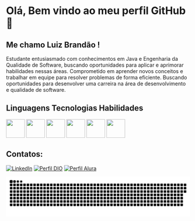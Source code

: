 # Olá, Bem vindo ao meu perfil GitHub 👋 
## Me chamo Luiz Brandão !
Estudante entusiasmado com conhecimentos em Java e Engenharia da Qualidade de Software, buscando oportunidades para aplicar e aprimorar habilidades nessas áreas. Comprometido em aprender novos conceitos e trabalhar em equipe para resolver problemas de forma eficiente. Buscando oportunidades para desenvolver uma carreira na área de desenvolvimento e qualidade de software.

## Linguagens Tecnologias Habilidades
<img loading="lazy" src="https://cdn.jsdelivr.net/gh/devicons/devicon/icons/java/java-original.svg" width="51" height="51"/> <img src="https://cdn.jsdelivr.net/gh/devicons/devicon@latest/icons/intellij/intellij-original.svg" width="51" height="51" />
           <img src="https://cdn.jsdelivr.net/gh/devicons/devicon@latest/icons/spring/spring-original.svg" width="51" height="51" /> <img src="https://cdn.jsdelivr.net/gh/devicons/devicon@latest/icons/postgresql/postgresql-original.svg" width="51" height="51" />  <img src="https://cdn.jsdelivr.net/gh/devicons/devicon@latest/icons/postman/postman-original.svg" width="51" height="51" />
           <img loading="lazy" src="https://cdn.jsdelivr.net/gh/devicons/devicon/icons/git/git-original.svg" width="51" height="51"/>  
           
## Contatos:
[![LinkedIn](https://img.shields.io/badge/-LinkedIn-000?style=for-the-badge&logo=linkedin&logoColor=30A3DC)](https://www.linkedin.com/in/luiz-henrique-oliveira-brand%C3%A3o/)
[![Perfil DIO](https://img.shields.io/badge/-Meu%20Perfil%20%20DIO-000?style=for-the-badge)](https://www.dio.me/users/luiz_brandao)
[![Perfil Alura](https://img.shields.io/badge/-Meu%20Perfil%20%20Alura-000?style=for-the-badge)](https://cursos.alura.com.br/user/luiz-brandao)
       
</div>
<img src="https://github.com/luizhbrandao/luizhbrandao/blob/output/github-contribution-grid-snake-dark.svg" />

